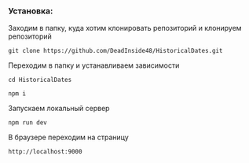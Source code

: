 ### Установка:
Заходим в папку, куда хотим клонировать репозиторий и клонируем репозиторий
```
git clone https://github.com/DeadInside48/HistoricalDates.git
```

Переходим в папку и устанавливаем зависимости
```
cd HistoricalDates
```
```
npm i
```

Запускаем локальный сервер
```
npm run dev
```

В браузере переходим на страницу
```
http://localhost:9000
```